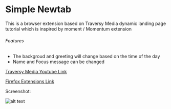 # Simple Newtab

This is a browser extension based on Traversy Media dynamic landing page tutorial which is inspired by moment / Momentum extension

###### Features
- The backgroud and greeting will change based on the time of the day
- Name and Focus message can be changed


[Traversy Media Youtube Link](https://www.youtube.com/watch?v=fSTQzlprGLI)

[Firefox Extensions Link](https://addons.mozilla.org/en-US/firefox/addon/simple-newtab/)

Screenshot:

![alt text](https://github.com/circle-dev/simple-newtab/blob/main/images/screenshot1.png?raw=true)
